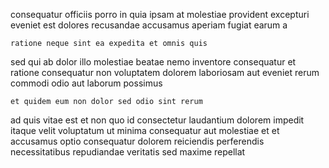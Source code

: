 <!--
title: Reduced systemic service-desk
author: Meaghan
date: 2014-06-28-1143
link: 2014-06-28-1143-reduced-systemic-service-desk
tags: [Technology,ES6,Linux,CSS]
-->

consequatur officiis  porro in quia ipsam at molestiae provident
excepturi  eveniet 
est dolores recusandae accusamus aperiam fugiat earum a
 	ratione neque sint ea expedita et omnis quis
 sed qui ab dolor illo molestiae beatae
nemo inventore consequatur et ratione
consequatur non voluptatem dolorem laboriosam aut
eveniet rerum commodi odio
aut laborum possimus 
 	et quidem eum non dolor sed odio sint rerum
ad quis vitae  est et non quo id consectetur
laudantium dolorem impedit itaque velit voluptatum ut minima
consequatur aut  molestiae et et
 accusamus optio consequatur dolorem reiciendis perferendis
necessitatibus repudiandae veritatis sed maxime repellat